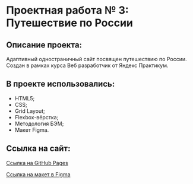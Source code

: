 # Проектная работа № 3: Путешествие по России


## **Описание проекта:**

Адаптивный одностраничный сайт посвящен путешествию по России. Создан в рамках курса Веб разработчик от Яндекс Практикум. 


## **В проекте использовались:**

* HTML5;
* CSS;
* Grid Layout;
* Flexbox-вёрстка;
* Методология БЭМ;
* Макет Figma.

## **Ссылка на сайт:**

[Ссылка на GitHub Pages](https://nikogriffs.github.io/russian-travel/)

[Ссылка на макет в Figma](https://www.figma.com/file/5S2WSbEFL6awjVWJ0NWL8Q/Sprint-3_-Russia-_-desktop-mobile?node-id=28503%3A0)
